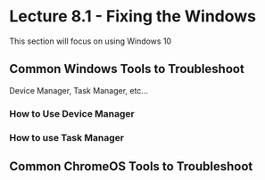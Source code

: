 # Lecture 8.1 - Fixing the Windows

This section will focus on using Windows 10

## Common Windows Tools to Troubleshoot
Device Manager, Task Manager, etc...

### How to Use Device Manager

### How to use Task Manager

## Common ChromeOS Tools to Troubleshoot
